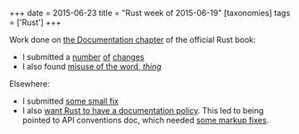 +++
date = 2015-06-23
title = "Rust week of 2015-06-19"
[taxonomies]
tags = ['Rust']
+++

Work done on [the Documentation chapter] of the official Rust book:

-   I submitted a [number][] [of][] [changes]
-   I also found [misuse of the word, *thing*]

Elsewhere:

-   I submitted [some small fix]
-   I also [want Rust to have a documentation policy]. This led to being
    pointed to API conventions doc, which needed [some markup fixes].

  [the Documentation chapter]: https://doc.rust-lang.org/book/documentation.html
  [number]: https://github.com/rust-lang/rust/pull/26506
  [of]: https://github.com/rust-lang/rust/pull/26508
  [changes]: https://github.com/rust-lang/rust/pull/26509
  [misuse of the word, *thing*]: https://github.com/rust-lang/rust/issues/26507
  [some small fix]: https://github.com/rust-lang/rust/pull/26514
  [want Rust to have a documentation policy]: https://internals.rust-lang.org/t/lets-have-a-documentation-policy/2279
  [some markup fixes]: https://github.com/rust-lang/rfcs/pull/1171
